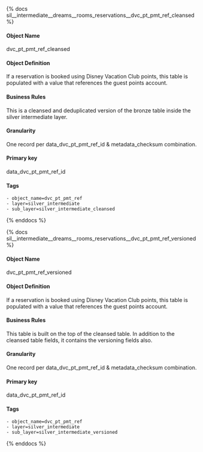 {% docs sil__intermediate__dreams__rooms_reservations__dvc_pt_pmt_ref_cleansed %}

#### Object Name
dvc_pt_pmt_ref_cleansed

#### Object Definition
If a reservation is booked using Disney Vacation Club points, this table is populated with a value that references the guest points account.

#### Business Rules
This is a cleansed and deduplicated version of the bronze table inside the silver intermediate layer.

#### Granularity
One record per data_dvc_pt_pmt_ref_id & metadata_checksum combination.

#### Primary key
data_dvc_pt_pmt_ref_id

#### Tags
    - object_name=dvc_pt_pmt_ref
    - layer=silver_intermediate
    - sub_layer=silver_intermediate_cleansed

{% enddocs %}

{% docs sil__intermediate__dreams__rooms_reservations__dvc_pt_pmt_ref_versioned %}

#### Object Name
dvc_pt_pmt_ref_versioned

#### Object Definition
If a reservation is booked using Disney Vacation Club points, this table is populated with a value that references the guest points account.

#### Business Rules
This table is built on the top of the cleansed table. In addition to the cleansed table fields, it contains the versioning fields also.

#### Granularity
One record per data_dvc_pt_pmt_ref_id & metadata_checksum combination.

#### Primary key
data_dvc_pt_pmt_ref_id

#### Tags
    - object_name=dvc_pt_pmt_ref
    - layer=silver_intermediate
    - sub_layer=silver_intermediate_versioned

{% enddocs %}